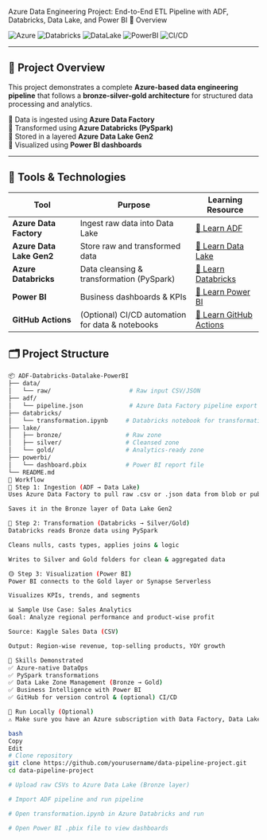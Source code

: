 Azure Data Engineering Project: End-to-End ETL Pipeline with ADF, Databricks, Data Lake, and Power BI
📌 Overview

![Azure](https://img.shields.io/badge/Azure-Data--Factory-blue?logo=microsoft-azure)
![Databricks](https://img.shields.io/badge/Azure-Databricks-red?logo=databricks)
![DataLake](https://img.shields.io/badge/Azure-Data--Lake-blueviolet?logo=microsoft)
![PowerBI](https://img.shields.io/badge/Power-BI-yellow?logo=powerbi)
![CI/CD](https://img.shields.io/badge/CI/CD-Automation-orange?logo=github)

---

## 🚀 Project Overview

This project demonstrates a complete **Azure-based data engineering pipeline** that follows a **bronze-silver-gold architecture** for structured data processing and analytics.

🔹 Data is ingested using **Azure Data Factory**  
🔹 Transformed using **Azure Databricks (PySpark)**  
🔹 Stored in a layered **Azure Data Lake Gen2**  
🔹 Visualized using **Power BI dashboards**

---

## 🧰 Tools & Technologies

| Tool              | Purpose                             | Learning Resource                                                                 |
|------------------|-------------------------------------|------------------------------------------------------------------------------------|
| **Azure Data Factory** | Ingest raw data into Data Lake        | [🔗 Learn ADF](https://learn.microsoft.com/en-us/azure/data-factory/introduction)   |
| **Azure Data Lake Gen2** | Store raw and transformed data           | [🔗 Learn Data Lake](https://learn.microsoft.com/en-us/azure/storage/data-lake-storage/introduction) |
| **Azure Databricks** | Data cleansing & transformation (PySpark) | [🔗 Learn Databricks](https://learn.microsoft.com/en-us/azure/databricks/)         |
| **Power BI**      | Business dashboards & KPIs          | [🔗 Learn Power BI](https://learn.microsoft.com/en-us/power-bi/fundamentals/)       |
| **GitHub Actions** | (Optional) CI/CD automation for data & notebooks | [🔗 Learn GitHub Actions](https://docs.github.com/en/actions)                      |


## 🗂️ Project Structure

```bash
📦 ADF-Databricks-Datalake-PowerBI
├── data/
│   └── raw/                      # Raw input CSV/JSON
├── adf/
│   └── pipeline.json             # Azure Data Factory pipeline export
├── databricks/
│   └── transformation.ipynb     # Databricks notebook for transformation
├── lake/
│   ├── bronze/                  # Raw zone
│   ├── silver/                  # Cleansed zone
│   └── gold/                    # Analytics-ready zone
├── powerbi/
│   └── dashboard.pbix           # Power BI report file
└── README.md
🧭 Workflow
🔹 Step 1: Ingestion (ADF → Data Lake)
Uses Azure Data Factory to pull raw .csv or .json data from blob or public URLs

Saves it in the Bronze layer of Data Lake Gen2

🔸 Step 2: Transformation (Databricks → Silver/Gold)
Databricks reads Bronze data using PySpark

Cleans nulls, casts types, applies joins & logic

Writes to Silver and Gold folders for clean & aggregated data

🟡 Step 3: Visualization (Power BI)
Power BI connects to the Gold layer or Synapse Serverless

Visualizes KPIs, trends, and segments

📊 Sample Use Case: Sales Analytics
Goal: Analyze regional performance and product-wise profit

Source: Kaggle Sales Data (CSV)

Output: Region-wise revenue, top-selling products, YOY growth

🧠 Skills Demonstrated
✅ Azure-native DataOps
✅ PySpark transformations
✅ Data Lake Zone Management (Bronze → Gold)
✅ Business Intelligence with Power BI
✅ GitHub for version control & (optional) CI/CD

🧪 Run Locally (Optional)
⚠️ Make sure you have an Azure subscription with Data Factory, Data Lake Gen2, and Databricks enabled.

bash
Copy
Edit
# Clone repository
git clone https://github.com/yourusername/data-pipeline-project.git
cd data-pipeline-project

# Upload raw CSVs to Azure Data Lake (Bronze layer)

# Import ADF pipeline and run pipeline

# Open transformation.ipynb in Azure Databricks and run

# Open Power BI .pbix file to view dashboards
